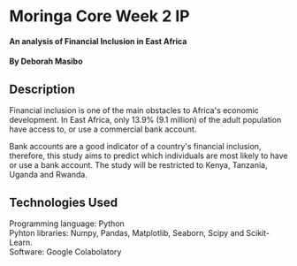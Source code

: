 # Moringa Core Week 2 IP
#### An analysis of Financial Inclusion in East Africa
#### By Deborah Masibo
## Description

Financial inclusion is one of the main obstacles to Africa's economic development. In East Africa, only 13.9% (9.1 million) of the adult population have access to, or use a commercial bank account.

Bank accounts are a good indicator of a country's financial inclusion, therefore, this study aims to predict which individuals are most likely to have or use a bank account. The study will be restricted to Kenya, Tanzania, Uganda and Rwanda.

## Technologies Used
Programming language: Python              
Pyhton libraries: Numpy, Pandas, Matplotlib, Seaborn, Scipy and Scikit-Learn.  
Software: Google Colabolatory

